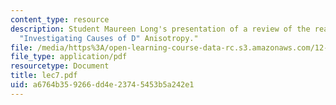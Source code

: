 ```yaml
---
content_type: resource
description: Student Maureen Long's presentation of a review of the reading assignment
  "Investigating Causes of D" Anisotropy."
file: /media/https%3A/open-learning-course-data-rc.s3.amazonaws.com/12-570-structure-and-dynamics-of-the-cmb-region-spring-2004/a6764b359266dd4e23745453b5a242e1_lec7.pdf
file_type: application/pdf
resourcetype: Document
title: lec7.pdf
uid: a6764b35-9266-dd4e-2374-5453b5a242e1
---
```

